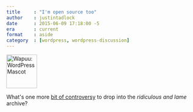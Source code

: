 ```yaml
---
title     : "I'm open source too"
author    : justintadlock
date      : 2015-06-09 17:18:00 -5
era       : current
format    : aside
category  : [wordpress, wordpress-discussion]
---
```


<img src="http://justintadlock.com/blog/wp-content/uploads/2015/06/wapuu-flip.png" alt="Wapuu: WordPress Mascot" width="80" height="88" class="alignleft size-full wp-image-7232" />

What's one more <a href="http://wptavern.com/introducing-the-wp-tavern-wapuu" title="Use of Wapuu under fire">bit of controversy</a> to drop into the <em>ridiculous and lame</em> archive?
